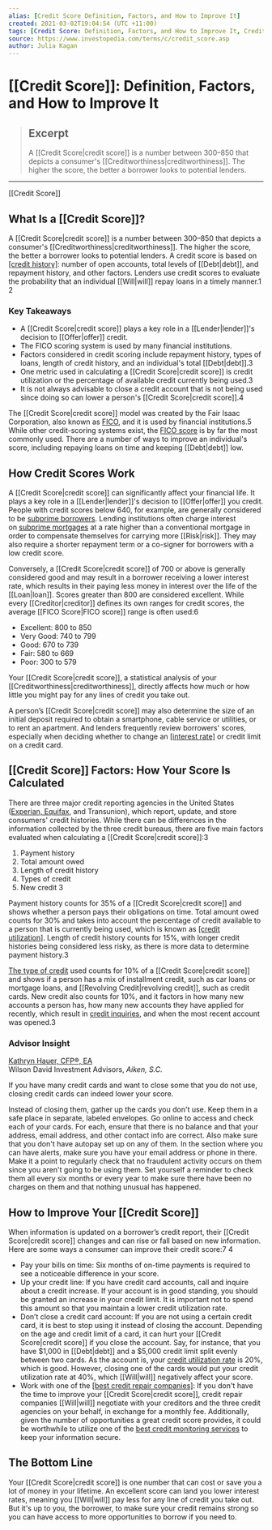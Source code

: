 ```yaml
---
alias: [Credit Score Definition, Factors, and How to Improve It]
created: 2021-03-02T19:04:54 (UTC +11:00)
tags: [Credit Score: Definition, Factors, and How to Improve It, Credit Score]
source: https://www.investopedia.com/terms/c/credit_score.asp
author: Julia Kagan
---
```


# [[Credit Score]]: Definition, Factors, and How to Improve It

> ## Excerpt
> A [[Credit Score|credit score]] is a number between 300–850 that depicts a consumer's [[Creditworthiness|creditworthiness]]. The higher the score, the better a borrower looks to potential lenders.

---

[[Credit Score]]
## What Is a [[Credit Score]]?

A [[Credit Score|credit score]] is a number between 300–850 that depicts a consumer's [[Creditworthiness|creditworthiness]]. The higher the score, the better a borrower looks to potential lenders. A credit score is based on [[credit history]](https://www.investopedia.com/terms/c/credit-history.asp): number of open accounts, total levels of [[Debt|debt]], and repayment history, and other factors. Lenders use credit scores to evaluate the probability that an individual [[Will|will]] repay loans in a timely manner.1 2

### Key Takeaways

-   A [[Credit Score|credit score]] plays a key role in a [[Lender|lender]]'s decision to [[Offer|offer]] credit.
-   The FICO scoring system is used by many financial institutions.
-   Factors considered in credit scoring include repayment history, types of loans, length of credit history, and an individual's total [[Debt|debt]].3
-   One metric used in calculating a [[Credit Score|credit score]] is credit utilization or the percentage of available credit currently being used.3 
-   It is not always advisable to close a credit account that is not being used since doing so can lower a person's [[Credit Score|credit score]].4

The [[Credit Score|credit score]] model was created by the Fair Isaac Corporation, also known as [FICO](https://www.investopedia.com/terms/f/fico-fair-isaac.asp), and it is used by financial institutions.5 While other credit-scoring systems exist, the [FICO score](https://www.investopedia.com/terms/f/ficoscore.asp) is by far the most commonly used. There are a number of ways to improve an individual's score, including repaying loans on time and keeping [[Debt|debt]] low. 

## How Credit Scores Work

A [[Credit Score|credit score]] can significantly affect your financial life. It plays a key role in a [[Lender|lender]]'s decision to [[Offer|offer]] you credit. People with credit scores below 640, for example, are generally considered to be [subprime borrowers](https://www.investopedia.com/terms/s/subprime-borrower.asp). Lending institutions often charge interest on [subprime mortgages](https://www.investopedia.com/terms/s/subprime_mortgage.asp) at a rate higher than a conventional mortgage in order to compensate themselves for carrying more [[Risk|risk]]. They may also require a shorter repayment term or a co-signer for borrowers with a low credit score.

Conversely, a [[Credit Score|credit score]] of 700 or above is generally considered good and may result in a borrower receiving a lower interest rate, which results in their paying less money in interest over the life of the [[Loan|loan]]. Scores greater than 800 are considered excellent. While every [[Creditor|creditor]] defines its own ranges for credit scores, the average [[FICO Score|FICO score]] range is often used:6

-   Excellent: 800 to 850
-   Very Good: 740 to 799
-   Good: 670 to 739
-   Fair: 580 to 669
-   Poor: 300 to 579

Your [[Credit Score|credit score]], a statistical analysis of your [[Creditworthiness|creditworthiness]], directly affects how much or how little you might pay for any lines of credit you take out.

A person’s [[Credit Score|credit score]] may also determine the size of an initial deposit required to obtain a smartphone, cable service or utilities, or to rent an apartment. And lenders frequently review borrowers' scores, especially when deciding whether to change an [[interest rate]](https://www.investopedia.com/terms/i/interestrate.asp) or credit limit on a credit card. 

## [[Credit Score]] Factors: How Your Score Is Calculated

There are three major credit reporting agencies in the United States ([Experian, Equifax](https://www.investopedia.com/investing/experian-vs-equifax/), and Transunion), which report, update, and store consumers' credit histories. While there can be differences in the information collected by the three credit bureaus, there are five main factors evaluated when calculating a [[Credit Score|credit score]]:3

1.  Payment history
2.  Total amount owed
3.  Length of credit history
4.  Types of credit
5.  New credit 3

Payment history counts for 35% of a [[Credit Score|credit score]] and shows whether a person pays their obligations on time. Total amount owed counts for 30% and takes into account the percentage of credit available to a person that is currently being used, which is known as [[credit utilization]](https://www.investopedia.com/terms/c/credit-utilization-rate.asp). Length of credit history counts for 15%, with longer credit histories being considered less risky, as there is more data to determine payment history.3

[The type of credit](https://www.investopedia.com/articles/pf/07/loan_types.asp) used counts for 10% of a [[Credit Score|credit score]] and shows if a person has a mix of installment credit, such as car loans or mortgage loans, and [[Revolving Credit|revolving credit]], such as credit cards. New credit also counts for 10%, and it factors in how many new accounts a person has, how many new accounts they have applied for recently, which result in [credit inquiries](https://www.investopedia.com/terms/c/credit-inquiry.asp), and when the most recent account was opened.3

### Advisor Insight

[Kathryn Hauer, CFP®, EA](https://www.investopedia.com/kathryn-hauer-4692609)  
Wilson David Investment Advisors, _Aiken, S.C._

If you have many credit cards and want to close some that you do not use, closing credit cards can indeed lower your score.

Instead of closing them, gather up the cards you don't use. Keep them in a safe place in separate, labeled envelopes. Go online to access and check each of your cards. For each, ensure that there is no balance and that your address, email address, and other contact info are correct. Also make sure that you don't have autopay set up on any of them. In the section where you can have alerts, make sure you have your email address or phone in there. Make it a point to regularly check that no fraudulent activity occurs on them since you aren't going to be using them. Set yourself a reminder to check them all every six months or every year to make sure there have been no charges on them and that nothing unusual has happened.

## How to Improve Your [[Credit Score]]

When information is updated on a borrower’s credit report, their [[Credit Score|credit score]] changes and can rise or fall based on new information. Here are some ways a consumer can improve their credit score:7 4

-   Pay your bills on time: Six months of on-time payments is required to see a noticeable difference in your score. 
-   Up your credit line: If you have credit card accounts, call and inquire about a credit increase. If your account is in good standing, you should be granted an increase in your credit limit. It is important not to spend this amount so that you maintain a lower credit utilization rate.
-   Don’t close a credit card account: If you are not using a certain credit card, it is best to stop using it instead of closing the account. Depending on the age and credit limit of a card, it can hurt your [[Credit Score|credit score]] if you close the account. Say, for instance, that you have $1,000 in [[Debt|debt]] and a $5,000 credit limit split evenly between two cards. As the account is, your [credit utilization rate](https://www.investopedia.com/terms/c/credit-utilization-rate.asp) is 20%, which is good. However, closing one of the cards would put your credit utilization rate at 40%, which [[Will|will]] negatively affect your score.
-   Work with one of the [[best credit repair companies]](https://www.investopedia.com/best-credit-repair-companies-4843898): If you don't have the time to improve your [[Credit Score|credit score]], credit repair companies [[Will|will]] negotiate with your creditors and the three credit agencies on your behalf, in exchange for a monthly fee. Additionally, given the number of opportunities a great credit score provides, it could be worthwhile to utilize one of the [best credit monitoring services](https://www.investopedia.com/best-credit-monitoring-services-4846982) to keep your information secure.

## The Bottom Line

Your [[Credit Score|credit score]] is one number that can cost or save you a lot of money in your lifetime. An excellent score can land you lower interest rates, meaning you [[Will|will]] pay less for any line of credit you take out. But it's up to you, the borrower, to make sure your credit remains strong so you can have access to more opportunities to borrow if you need to.

